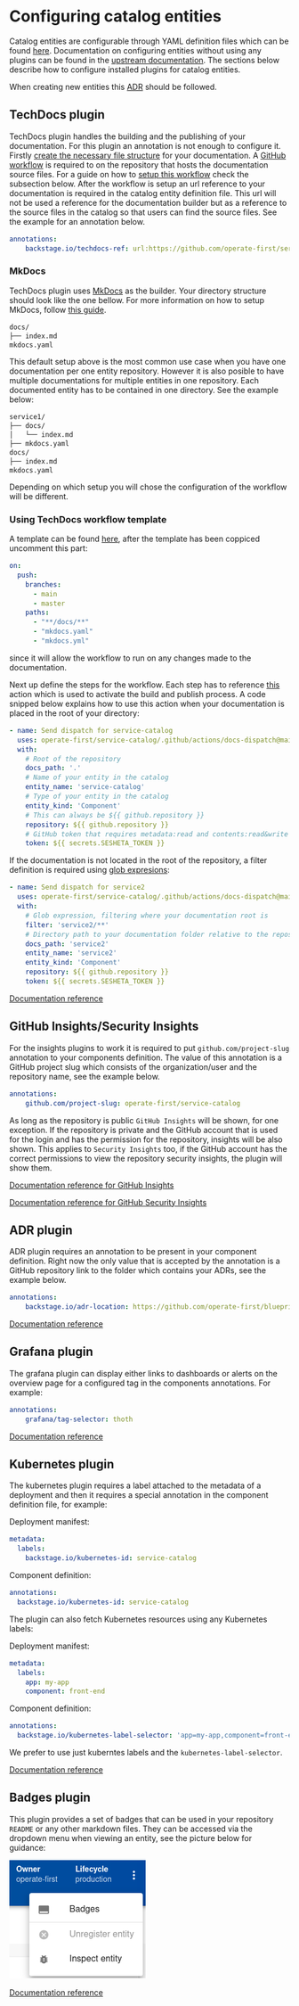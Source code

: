 # Configuring catalog entities

Catalog entities are configurable through YAML definition files which can be found [here][1]. Documentation on configuring entities without using any plugins can be found in the [upstream documentation][2]. The sections below describe how to configure installed plugins for catalog entities.

When creating new entities this [ADR][16] should be followed.

## TechDocs plugin

TechDocs plugin handles the building and the publishing of your documentation. For this plugin an annotation is not enough to configure it. Firstly [create the necessary file structure](#mkdocs) for your documentation. A [GitHub workflow][10] is required to on the repository that hosts the documentation source files. For a guide on how to [setup this workflow](#using-techdocs-workflow-template) check the subsection below. After the workflow is setup an url reference to your documentation is required in the catalog entity definition file. This url will not be used a reference for the documentation builder but as a reference to the source files in the catalog so that users can find the source files. See the example for an annotation below.

```yaml
annotations:
    backstage.io/techdocs-ref: url:https://github.com/operate-first/service-catalog/tree/main/docs
```

### MkDocs

TechDocs plugin uses [MkDocs][12] as the builder. Your directory structure should look like the one bellow. For more information on how to setup MkDocs, follow [this guide][14].

```
docs/
├── index.md
mkdocs.yaml
```

This default setup above is the most common use case when you have one documentation per one entity repository. However it is also posible to have multiple documentations for multiple entities in one repository. Each documented entity has to be contained in one directory. See the example below:

```
service1/
├── docs/
│   └── index.md
├── mkdocs.yaml
docs/
├── index.md
mkdocs.yaml
```

Depending on which setup you will chose the configuration of the workflow will be different.

### Using TechDocs workflow template

A template can be found [here][9], after the template has been coppiced uncomment this part:

```yaml
on:
  push:
    branches:
      - main
      - master
    paths:
      - "**/docs/**"
      - "mkdocs.yaml"
      - "mkdocs.yml"
```

since it will allow the workflow to run on any changes made to the documentation.

Next up define the steps for the workflow. Each step has to reference [this][11] action which is used to activate the build and publish process. A code snipped below explains how to use this action when your documentation is placed in the root of your directory:

```yaml
- name: Send dispatch for service-catalog
  uses: operate-first/service-catalog/.github/actions/docs-dispatch@main
  with:
    # Root of the repository
    docs_path: '.'
    # Name of your entity in the catalog
    entity_name: 'service-catalog'
    # Type of your entity in the catalog
    entity_kind: 'Component'
    # This can always be ${{ github.repository }}
    repository: ${{ github.repository }}
    # GitHub token that requires metadata:read and contents:read&write permissions to service-catalog repository
    token: ${{ secrets.SESHETA_TOKEN }}
```

If the documentation is not located in the root of the repository, a filter definition is required using [glob expresions][15]:

```yaml
- name: Send dispatch for service2
  uses: operate-first/service-catalog/.github/actions/docs-dispatch@main
  with:
    # Glob expression, filtering where your documentation root is
    filter: 'service2/**'
    # Directory path to your documentation folder relative to the repository root
    docs_path: 'service2'
    entity_name: 'service2'
    entity_kind: 'Component'
    repository: ${{ github.repository }}
    token: ${{ secrets.SESHETA_TOKEN }}
```

<!--Mermaid diagram showing techdocs architecture somewhere here -->
[Documentation reference][13]

## GitHub Insights/Security Insights

For the insights plugins to work it is required to put `github.com/project-slug` annotation to your components definition. The value of this annotation is a GitHub project slug which consists of the organization/user and the repository name, see the example below.

```yaml
annotations:
    github.com/project-slug: operate-first/service-catalog
```

As long as the repository is public `GitHub Insights` will be shown, for one exception. If the repository is private and the GitHub account that is used for the login and has the permission for the repository, insights will be also shown. This applies to `Security Insights` too, if the GitHub account has the correct permissions to view the repository security insights, the plugin will show them.

[Documentation reference for GitHub Insights][3]

[Documentation reference for GitHub Security Insights][4]

## ADR plugin

ADR plugin requires an annotation to be present in your component definition. Right now the only value that is accepted by the annotation is a GitHub repository link to the folder which contains your ADRs, see the example below.

```yaml
annotations:
    backstage.io/adr-location: https://github.com/operate-first/blueprint/tree/main/adr
```

[Documentation reference][5]

## Grafana plugin

The grafana plugin can display either links to dashboards or alerts on the overview page for a configured tag in the components annotations. For example:

```yaml
annotations:
    grafana/tag-selector: thoth
```

[Documentation reference][6]

## Kubernetes plugin

The kubernetes plugin requires a label attached to the metadata of a deployment and then it requires a special annotation in the component definition file, for example:

Deployment manifest:

```yaml
metadata:
  labels:
    backstage.io/kubernetes-id: service-catalog
```

Component definition:

```yaml
annotations:
  backstage.io/kubernetes-id: service-catalog
```

The plugin can also fetch Kubernetes resources using any Kubernetes labels:

Deployment manifest:

```yaml
metadata:
  labels:
    app: my-app
    component: front-end
```

Component definition:

```yaml
annotations:
  backstage.io/kubernetes-label-selector: 'app=my-app,component=front-end'
```

We prefer to use just kuberntes labels and the `kubernetes-label-selector`.

[Documentation reference][7]

## Badges plugin

This plugin provides a set of badges that can be used in your repository `README` or any other markdown files. They can be accessed via the dropdown menu when viewing an entity, see the picture below for guidance:

![Badges](img/badges.png)

[Documentation reference][8]


[1]: https://github.com/operate-first/apps/tree/master/service-catalog
[2]: https://backstage.io/docs/features/software-catalog/descriptor-format
[3]: https://roadie.io/backstage/plugins/github-insights
[4]: https://roadie.io/backstage/plugins/security-insights
[5]: https://github.com/backstage/backstage/tree/master/plugins/adr
[6]: https://github.com/K-Phoen/backstage-plugin-grafana
[7]: https://backstage.io/docs/features/kubernetes/overview
[8]: https://github.com/backstage/backstage/blob/master/plugins/badges/README.md
[9]: https://github.com/operate-first/service-catalog/blob/main/.github/workflows/techdocs-template.yaml
[10]: https://docs.github.com/en/actions/using-workflows
[11]: https://github.com/operate-first/service-catalog/blob/main/.github/actions/docs-dispatch/action.yaml
[12]: https://www.mkdocs.org
[13]: https://backstage.io/docs/features/techdocs/techdocs-overview
[14]: https://www.mkdocs.org/getting-started
[15]: https://docs.github.com/en/actions/using-workflows/workflow-syntax-for-github-actions#filter-pattern-cheat-sheet
[16]: https://github.com/operate-first/blueprint/blob/main/adr/0022-rules-for-entity-mapping-in-service-catalog.md
